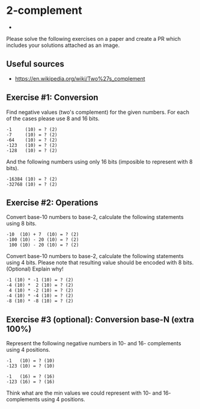 # 2-complement
-

Please solve the following exercises on a paper and create a PR which includes your
solutions attached as an image.

## Useful sources

* https://en.wikipedia.org/wiki/Two%27s_complement

## Exercise #1: Conversion

Find negative values (two's complement) for the given numbers. For each of the
cases please use 8 and 16 bits.

```text
-1     (10) = ? (2)
-7     (10) = ? (2)
-64    (10) = ? (2)
-123   (10) = ? (2)
-128   (10) = ? (2)
```

And the following numbers using only 16 bits (imposible to represent with 8 bits).

```text
-16384 (10) = ? (2)
-32768 (10) = ? (2)
```

## Exercise #2: Operations

Convert base-10 numbers to base-2, calculate the following statements using 8 bits.

```text
-10  (10) + 7  (10) = ? (2)
-100 (10) - 20 (10) = ? (2)
 100 (10) - 20 (10) = ? (2)
 ```
 
 Convert base-10 numbers to base-2, calculate the following statements using 4 bits.
 Please note that resulting value should be encoded with 8 bits. (Optional) Explain why!
 
 ```text
 -1 (10) * -1 (10) = ? (2)
 -4 (10) *  2 (10) = ? (2)
  4 (10) * -2 (10) = ? (2)
 -4 (10) * -4 (10) = ? (2)
 -8 (10) * -8 (10) = ? (2)
 ```

## Exercise #3 (optional): Conversion base-N (extra 100%)

Represent the following negative numbers in 10- and 16- complements using 4 positions.

```text
-1   (10) = ? (10)
-123 (10) = ? (10)

-1   (16) = ? (16)
-123 (16) = ? (16)
```

Think what are the min values we could represent with 10- and 16- complements using 4 positions.

